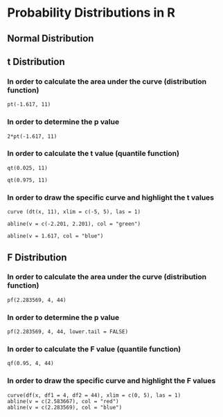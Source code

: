 # Probability Distributions in R

## Normal Distribution

## t Distribution

### In order to calculate the area under the curve (distribution function)

```{r}
pt(-1.617, 11)
```

### In order to determine the p value

```{r}
2*pt(-1.617, 11)
```

### In order to calculate the t value (quantile function)

```{r}
qt(0.025, 11)

qt(0.975, 11)
```

### In order to draw the specific curve and highlight the t values

```{r}
curve (dt(x, 11), xlim = c(-5, 5), las = 1)

abline(v = c(-2.201, 2.201), col = "green")

abline(v = 1.617, col = "blue")
```

## F Distribution

### In order to calculate the area under the curve (distribution function)
```{r}
pf(2.283569, 4, 44)
```

### In order to determine the p value

```{r}
pf(2.283569, 4, 44, lower.tail = FALSE)
```
### In order to calculate the F value (quantile function)

```{r}
qf(0.95, 4, 44)
```

### In order to draw the specific curve and highlight the F values
```{r}
curve(df(x, df1 = 4, df2 = 44), xlim = c(0, 5), las = 1)
abline(v = c(2.583667), col = "red")
abline(v = c(2.283569), col = "blue")
```
